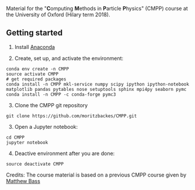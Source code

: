 Material for the "**C**omputing **M**ethods in **P**article **P**hysics" (CMPP) course at the University of Oxford (Hilary term 2018). 

## Getting started

1. Install [Anaconda](https://conda.io/docs/user-guide/install/index.html)

2. Create, set up, and activate the environment:
~~~
conda env create -n CMPP
source activate CMPP
# get required packages
conda install -n CMPP mkl-service numpy scipy ipython ipython-notebook matplotlib pandas pytables nose setuptools sphinx mpi4py seaborn pymc
conda install -n CMPP -c conda-forge pymc3
~~~

3. Clone the CMPP git repository
~~~
git clone https://github.com/moritzbackes/CMPP.git
~~~

3. Open a Jupyter notebook:
~~~
cd CMPP
jupyter notebook
~~~

4. Deactive environment after you are done:
~~~
source deactivate CMPP
~~~

Credits: The course material is based on a previous CMPP course given by [Matthew Bass](https://github.com/mibass/CMPP/)
